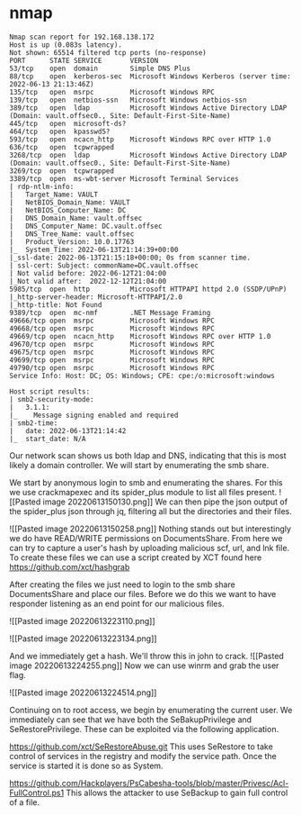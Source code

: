 # nmap 
```
Nmap scan report for 192.168.138.172
Host is up (0.083s latency).
Not shown: 65514 filtered tcp ports (no-response)
PORT      STATE SERVICE       VERSION
53/tcp    open  domain        Simple DNS Plus
88/tcp    open  kerberos-sec  Microsoft Windows Kerberos (server time: 2022-06-13 21:13:46Z)
135/tcp   open  msrpc         Microsoft Windows RPC
139/tcp   open  netbios-ssn   Microsoft Windows netbios-ssn
389/tcp   open  ldap          Microsoft Windows Active Directory LDAP (Domain: vault.offsec0., Site: Default-First-Site-Name)
445/tcp   open  microsoft-ds?
464/tcp   open  kpasswd5?
593/tcp   open  ncacn_http    Microsoft Windows RPC over HTTP 1.0
636/tcp   open  tcpwrapped
3268/tcp  open  ldap          Microsoft Windows Active Directory LDAP (Domain: vault.offsec0., Site: Default-First-Site-Name)
3269/tcp  open  tcpwrapped
3389/tcp  open  ms-wbt-server Microsoft Terminal Services
| rdp-ntlm-info: 
|   Target_Name: VAULT
|   NetBIOS_Domain_Name: VAULT
|   NetBIOS_Computer_Name: DC
|   DNS_Domain_Name: vault.offsec
|   DNS_Computer_Name: DC.vault.offsec
|   DNS_Tree_Name: vault.offsec
|   Product_Version: 10.0.17763
|_  System_Time: 2022-06-13T21:14:39+00:00
|_ssl-date: 2022-06-13T21:15:18+00:00; 0s from scanner time.
| ssl-cert: Subject: commonName=DC.vault.offsec
| Not valid before: 2022-06-12T21:04:00
|_Not valid after:  2022-12-12T21:04:00
5985/tcp  open  http          Microsoft HTTPAPI httpd 2.0 (SSDP/UPnP)
|_http-server-header: Microsoft-HTTPAPI/2.0
|_http-title: Not Found
9389/tcp  open  mc-nmf        .NET Message Framing
49666/tcp open  msrpc         Microsoft Windows RPC
49668/tcp open  msrpc         Microsoft Windows RPC
49669/tcp open  ncacn_http    Microsoft Windows RPC over HTTP 1.0
49670/tcp open  msrpc         Microsoft Windows RPC
49675/tcp open  msrpc         Microsoft Windows RPC
49699/tcp open  msrpc         Microsoft Windows RPC
49790/tcp open  msrpc         Microsoft Windows RPC
Service Info: Host: DC; OS: Windows; CPE: cpe:/o:microsoft:windows

Host script results:
| smb2-security-mode: 
|   3.1.1: 
|_    Message signing enabled and required
| smb2-time: 
|   date: 2022-06-13T21:14:42
|_  start_date: N/A
```

Our network scan shows us both ldap and DNS, indicating that this is most likely a domain controller. We will start by enumerating the smb share.

We start by anonymous login to smb and enumerating the shares. For this we use crackmapexec and its spider_plus module to list all files present.
![[Pasted image 20220613150130.png]]
We can then pipe the json output of the spider_plus json through jq, filtering all but the directories and their files. 

![[Pasted image 20220613150258.png]]
Nothing stands out but interestingly we do have READ/WRITE permissions on DocumentsShare. From here we can try to capture a user's hash by uploading malicious scf, url, and lnk file. To create these files we can use a script created by XCT found here https://github.com/xct/hashgrab 

After creating the files we just need to login to the smb share DocumentsShare and place our files. Before we do this we want to have responder listening as an end point for our malicious files. 

![[Pasted image 20220613223110.png]]

![[Pasted image 20220613223134.png]]

And we immediately get a hash. We'll throw this in john to crack. 
![[Pasted image 20220613224255.png]]
Now we can use winrm and grab the user flag.

![[Pasted image 20220613224514.png]]


Continuing on to root access, we begin by enumerating the current user. We immediately can see that we have both the SeBakupPrivilege and SeRestorePrivilege. These can be exploited via the following application. 

https://github.com/xct/SeRestoreAbuse.git
This uses SeRestore to take control of services in the registry and modify the service path. Once the service is started it is done so as System.

https://github.com/Hackplayers/PsCabesha-tools/blob/master/Privesc/Acl-FullControl.ps1
This allows the attacker to use SeBackup to gain full control of a file.

